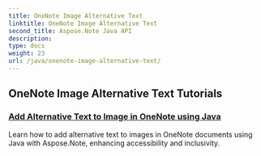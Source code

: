 ```yaml
---
title: OneNote Image Alternative Text
linktitle: OneNote Image Alternative Text
second_title: Aspose.Note Java API
description: 
type: docs
weight: 23
url: /java/onenote-image-alternative-text/
---
```


## OneNote Image Alternative Text Tutorials
### [Add Alternative Text to Image in OneNote using Java](./add-alternative-text-to-image/)
Learn how to add alternative text to images in OneNote documents using Java with Aspose.Note, enhancing accessibility and inclusivity.